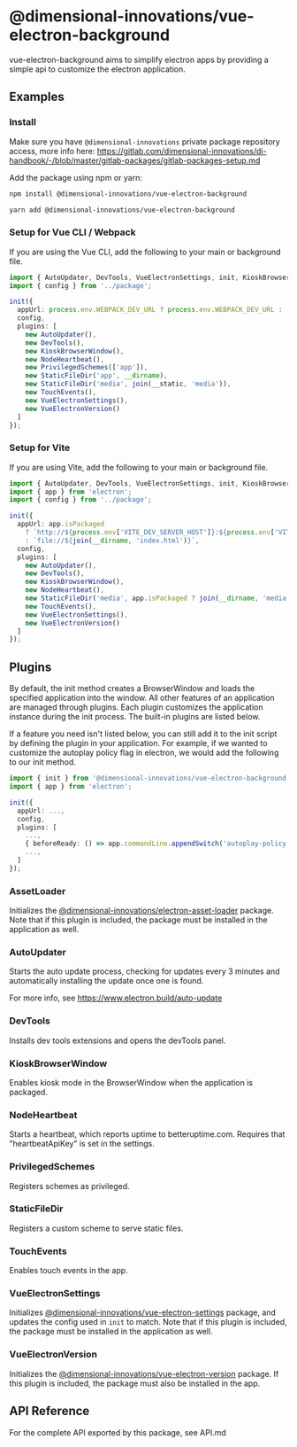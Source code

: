 # @dimensional-innovations/vue-electron-background

vue-electron-background aims to simplify electron apps by providing a simple api to customize the electron application.

## Examples

### Install
Make sure you have `@dimensional-innovations` private package repository access, more info here:
https://gitlab.com/dimensional-innovations/di-handbook/-/blob/master/gitlab-packages/gitlab-packages-setup.md

Add the package using npm or yarn:
```bash
npm install @dimensional-innovations/vue-electron-background
```

```bash
yarn add @dimensional-innovations/vue-electron-background
```

### Setup for Vue CLI / Webpack

If you are using the Vue CLI, add the following to your main or background file. 
```typescript
import { AutoUpdater, DevTools, VueElectronSettings, init, KioskBrowserWindow, NodeHeartbeat, PrivilegedSchemes, StaticFileDir, TouchEvents, VueElectronVersion } from '@dimensional-innovations/vue-electron-background';
import { config } from '../package';

init({
  appUrl: process.env.WEBPACK_DEV_URL ? process.env.WEBPACK_DEV_URL : 'app://index.html',
  config,
  plugins: [
    new AutoUpdater(),
    new DevTools(),
    new KioskBrowserWindow(),
    new NodeHeartbeat(),
    new PrivilegedSchemes(['app']),
    new StaticFileDir('app', __dirname),
    new StaticFileDir('media', join(__static, 'media')),
    new TouchEvents(),
    new VueElectronSettings(),
    new VueElectronVersion()
  ]
});
```

### Setup for Vite

If you are using Vite, add the following to your main or background file. 
```typescript
import { AutoUpdater, DevTools, VueElectronSettings, init, KioskBrowserWindow, NodeHeartbeat, PrivilegedSchemes, StaticFileDir, TouchEvents, VueElectronVersion } from '@dimensional-innovations/vue-electron-background';
import { app } from 'electron';
import { config } from '../package';

init({
  appUrl: app.isPackaged 
    ? `http://${process.env['VITE_DEV_SERVER_HOST']}:${process.env['VITE_DEV_SERVER_PORT']}` 
    : `file://${join(__dirname, 'index.html')}`,
  config,
  plugins: [
    new AutoUpdater(),
    new DevTools(),
    new KioskBrowserWindow(),
    new NodeHeartbeat(),
    new StaticFileDir('media', app.isPackaged ? join(__dirname, 'media') : join(__dirname, '../public/media')),
    new TouchEvents(),
    new VueElectronSettings(),
    new VueElectronVersion()
  ]
});
```

## Plugins

By default, the init method creates a BrowserWindow and loads the specified application into the window. All other features of an application are managed through plugins. Each plugin customizes the application instance during the init process. The built-in plugins are listed below.

If a feature you need isn't listed below, you can still add it to the init script by defining the plugin in your application. For example, if we wanted to customize the autoplay policy flag in electron, we would add the following to our init method.
```typescript
import { init } from '@dimensional-innovations/vue-electron-background';
import { app } from 'electron';

init({
  appUrl: ...,
  config,
  plugins: [
    ...,
    { beforeReady: () => app.commandLine.appendSwitch('autoplay-policy', 'no-user-gesture-required') }
    ...,
  ]
});
```

### AssetLoader
Initializes the [@dimensional-innovations/electron-asset-loader](https://gitlab.com/dimensional-innovations/electron-asset-loader) package. Note that if this plugin is included, the package must be installed in the application as well.

### AutoUpdater
Starts the auto update process, checking for updates every 3 minutes and automatically installing the update once one is found.

For more info, see https://www.electron.build/auto-update

### DevTools
Installs dev tools extensions and opens the devTools panel.

### KioskBrowserWindow
Enables kiosk mode in the BrowserWindow when the application is packaged.

### NodeHeartbeat
Starts a heartbeat, which reports uptime to betteruptime.com. Requires that "heartbeatApiKey" is set in the settings.

### PrivilegedSchemes
Registers schemes as privileged.

### StaticFileDir
Registers a custom scheme to serve static files. 

### TouchEvents
Enables touch events in the app.

### VueElectronSettings
Initializes [@dimensional-innovations/vue-electron-settings](https://gitlab.com/dimensional-innovations/vue-electron-settings) package, and updates the config used in `init` to match. Note that if this plugin is included, the package must be installed in the application as well.

### VueElectronVersion
Initializes the [@dimensional-innovations/vue-electron-version](https://gitlab.com/dimensional-innovations/vue-electron-version) package. If this plugin is included, the package must also be installed in the app.

## API Reference

For the complete API exported by this package, see API.md